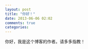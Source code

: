 ```yaml
---
layout: post
title: "你好！"
date: 2013-06-06 02:02
comments: true
categories: 
---
```

你好，我是这个博客的作者。请多多指教！
